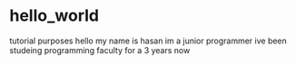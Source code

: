 # hello_world
tutorial purposes 
hello my name is hasan im a junior programmer ive been studeing 
programming faculty for a 3 years now
